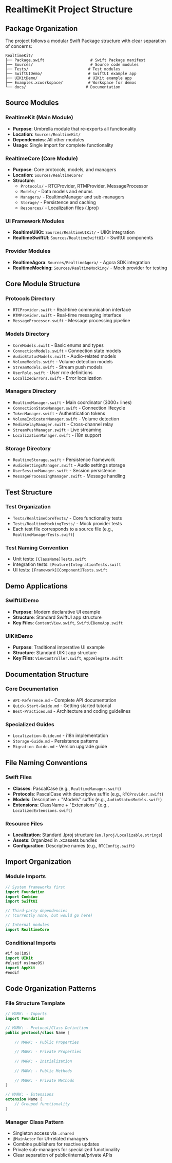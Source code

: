 # RealtimeKit Project Structure

## Package Organization

The project follows a modular Swift Package structure with clear separation of concerns:

```
RealtimeKit/
├── Package.swift                    # Swift Package manifest
├── Sources/                         # Source code modules
├── Tests/                          # Test modules  
├── SwiftUIDemo/                    # SwiftUI example app
├── UIKitDemo/                      # UIKit example app
├── Examples.xcworkspace/           # Workspace for demos
└── docs/                          # Documentation
```

## Source Modules

### RealtimeKit (Main Module)
- **Purpose**: Umbrella module that re-exports all functionality
- **Location**: `Sources/RealtimeKit/`
- **Dependencies**: All other modules
- **Usage**: Single import for complete functionality

### RealtimeCore (Core Module)
- **Purpose**: Core protocols, models, and managers
- **Location**: `Sources/RealtimeCore/`
- **Structure**:
  - `Protocols/` - RTCProvider, RTMProvider, MessageProcessor
  - `Models/` - Data models and enums
  - `Managers/` - RealtimeManager and sub-managers
  - `Storage/` - Persistence and caching
  - `Resources/` - Localization files (.lproj)

### UI Framework Modules
- **RealtimeUIKit**: `Sources/RealtimeUIKit/` - UIKit integration
- **RealtimeSwiftUI**: `Sources/RealtimeSwiftUI/` - SwiftUI components

### Provider Modules
- **RealtimeAgora**: `Sources/RealtimeAgora/` - Agora SDK integration
- **RealtimeMocking**: `Sources/RealtimeMocking/` - Mock provider for testing

## Core Module Structure

### Protocols Directory
- `RTCProvider.swift` - Real-time communication interface
- `RTMProvider.swift` - Real-time messaging interface  
- `MessageProcessor.swift` - Message processing pipeline

### Models Directory
- `CoreModels.swift` - Basic enums and types
- `ConnectionModels.swift` - Connection state models
- `AudioStatusModels.swift` - Audio-related models
- `VolumeModels.swift` - Volume detection models
- `StreamModels.swift` - Stream push models
- `UserRole.swift` - User role definitions
- `LocalizedErrors.swift` - Error localization

### Managers Directory
- `RealtimeManager.swift` - Main coordinator (3000+ lines)
- `ConnectionStateManager.swift` - Connection lifecycle
- `TokenManager.swift` - Authentication tokens
- `VolumeIndicatorManager.swift` - Volume detection
- `MediaRelayManager.swift` - Cross-channel relay
- `StreamPushManager.swift` - Live streaming
- `LocalizationManager.swift` - i18n support

### Storage Directory
- `RealtimeStorage.swift` - Persistence framework
- `AudioSettingsManager.swift` - Audio settings storage
- `UserSessionManager.swift` - Session persistence
- `MessageProcessingManager.swift` - Message handling

## Test Structure

### Test Organization
- `Tests/RealtimeCoreTests/` - Core functionality tests
- `Tests/RealtimeMockingTests/` - Mock provider tests
- Each test file corresponds to a source file (e.g., `RealtimeManagerTests.swift`)

### Test Naming Convention
- Unit tests: `[ClassName]Tests.swift`
- Integration tests: `[Feature]IntegrationTests.swift`
- UI tests: `[Framework][Component]Tests.swift`

## Demo Applications

### SwiftUIDemo
- **Purpose**: Modern declarative UI example
- **Structure**: Standard SwiftUI app structure
- **Key Files**: `ContentView.swift`, `SwiftUIDemoApp.swift`

### UIKitDemo  
- **Purpose**: Traditional imperative UI example
- **Structure**: Standard UIKit app structure
- **Key Files**: `ViewController.swift`, `AppDelegate.swift`

## Documentation Structure

### Core Documentation
- `API-Reference.md` - Complete API documentation
- `Quick-Start-Guide.md` - Getting started tutorial
- `Best-Practices.md` - Architecture and coding guidelines

### Specialized Guides
- `Localization-Guide.md` - i18n implementation
- `Storage-Guide.md` - Persistence patterns
- `Migration-Guide.md` - Version upgrade guide

## File Naming Conventions

### Swift Files
- **Classes**: PascalCase (e.g., `RealtimeManager.swift`)
- **Protocols**: PascalCase with descriptive suffix (e.g., `RTCProvider.swift`)
- **Models**: Descriptive + "Models" suffix (e.g., `AudioStatusModels.swift`)
- **Extensions**: ClassName + "Extensions" (e.g., `LocalizedExtensions.swift`)

### Resource Files
- **Localization**: Standard .lproj structure (`en.lproj/Localizable.strings`)
- **Assets**: Organized in .xcassets bundles
- **Configuration**: Descriptive names (e.g., `RTCConfig.swift`)

## Import Organization

### Module Imports
```swift
// System frameworks first
import Foundation
import Combine
import SwiftUI

// Third-party dependencies
// (Currently none, but would go here)

// Internal modules
import RealtimeCore
```

### Conditional Imports
```swift
#if os(iOS)
import UIKit
#elseif os(macOS)
import AppKit
#endif
```

## Code Organization Patterns

### File Structure Template
```swift
// MARK: - Imports
import Foundation

// MARK: - Protocol/Class Definition
public protocol/class Name {
    
    // MARK: - Public Properties
    
    // MARK: - Private Properties
    
    // MARK: - Initialization
    
    // MARK: - Public Methods
    
    // MARK: - Private Methods
}

// MARK: - Extensions
extension Name {
    // Grouped functionality
}
```

### Manager Class Pattern
- Singleton access via `.shared`
- `@MainActor` for UI-related managers
- Combine publishers for reactive updates
- Private sub-managers for specialized functionality
- Clear separation of public/internal/private APIs